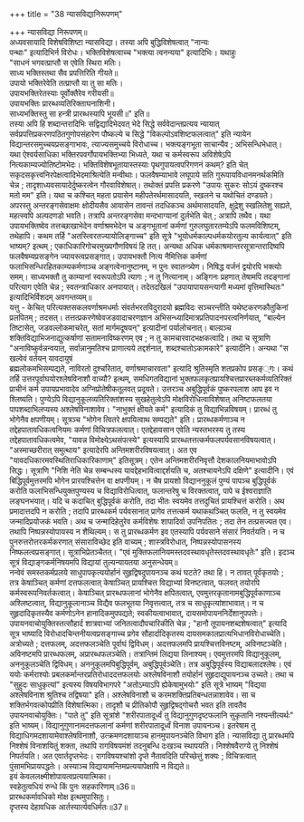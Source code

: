 +++
title = "38 न्यासविद्यानिरूपणम्"

+++
न्यासविद्या निरूपणम्॥  
अध्यवसायादि विशेषविशिष्टा न्यासविद्या। तस्या अपि बुद्धिविशेषत्वात् "नान्यः  
पन्थाः" इत्यादिभिर्न विरोधः। भक्तिविशेषत्वाच्च "भक्त्या त्वनन्यया" इत्यादिभिः। यथाहुः  
"साधनं भगवत्प्राप्तौ स एवेति स्थिरा मतिः।  
साध्य भक्तिस्तथा सैव प्रपत्तिरिति गीयते॥  
उपायो भक्तिरेवेति तत्प्राप्तौ या तु सा मतिः।  
उपायभक्तिरेतस्याः पूर्वोक्तैरेव गरीयसी॥  
उपायभक्तिः प्रारब्धव्यतिरिक्ताघनाशिनी।  
साध्यभक्तिस्तु सा हन्त्री प्रारब्धस्यापि भूयसी॥" इति॥  
तस्या अपि हि शब्दान्तरादिभिः सद्विद्यादिभेदवत् भेदे सिद्धे सर्ववेदान्तप्रत्यय न्यायात् सर्वप्रपत्तिप्रकरणपठितगुणोपसंहारेण पौष्कल्ये च सिद्धे "विकल्पोऽवशिष्टफलत्वात्" इति न्यायेन विद्यान्तरसमुच्चयप्रसङ्गाभावः, त्याज्यसमुच्चये विरोधाच्च। भक्त्यङ्गभूता साचान्यैव ; अभिसन्धिभेधात्। यथा ऐश्वर्यसाधिका भक्तिरपवर्गोपायभक्तिभ्या भिध्यते, यथा च कर्मस्वरूप अविशेषेऽपि नित्यकाम्यज्योतिष्टोमभेदः। भक्तिविशेषभूतायास्तस्याः पृथगुपायत्वपरिगणनं कथम्? इति चेत् सकृदसकृत्त्वनिरपेक्षत्वादिभेदमाश्रित्येति मन्वीथाः। फलवैषम्याभावे लघूपाये सति गुरूपायविधानमनर्थकमिति चेन्न ; तादृशाध्यवसायादेर्दुष्करत्वेन गौरवाविशेषात्। तथोक्तं प्रपत्ति प्रकरणे "उपायः सुकरः सोऽयं दुष्करश्च मतो मम" इति। यथा च कश्चित् महता प्रयासेन महीपतेरर्थमासादयति, स्खलने च यथोचितं दण्डयते। अपरस्तु अन्तरङ्गसेवाक्षमः क्षोदीयसैव आयासेन तावन्तं तदधिकञ्च अर्थमासादयति, क्षुद्रेशु स्खलितेशु सह्यते, महत्स्वपि अल्पदणडो भवति। तत्रापि अन्तरङ्गसेवा मन्दभाग्यानां दुर्लभेति चेत् ; अत्रापि तथैव। यथा उपायभक्तिष्वेव तत्तच्छाखाभेदेन वर्णाश्रमभेदेन च अङ्गभूतानां कर्मणां गुरुलघुतारतम्येऽपि फलमविशिष्टम्, तथेहापि। कथम तर्हि "अतस्त्विरतज्यायोलिङ्गाच्च" इति सूत्रे "भूयोधर्मकाल्पधर्मकयोरतुल्य कार्यत्वात्" इति भाष्यम्? इत्थम् ; एकाधिकारिगोचरमुख्यगौणविषयं हि तत्। अन्यथा अधिक धर्मकाश्रमान्तरसूत्रान्तरादिष्वपि फलवैषम्यप्रसङ्गेन ज्यायस्त्वप्रसङ्गात्। उपायभक्तौ नित्य नैमित्तिक कर्मणां फलाभिसन्धिरहितकाम्यकर्मणाञ्च अङ्गत्वेनानुष्टानम्, न पुनः स्वातन्त्र्येण। निषिद्ध वर्जनं द्वयोरपि भक्त्योः समम्। साध्यभक्तौ तु काम्यानां स्वरूपतोऽपि त्यागः ; न तु नित्यानाम्। अङ्गिनः प्रहणात् तेषामपि तदङ्गानां परित्याग एवेति चेन्न ; स्वतन्त्राधिकार अनपायात्। तदेतदखिलं "उपायापायसन्त्यागी मध्यमां वृत्तिमास्थितः" इत्यादिभिर्विशदम् अवगन्तव्यम्॥  
यत्तु - केचित् परित्यक्तसकलवर्णाश्रमधर्माः संवर्तभरतविदुरादयो ब्रह्मविदः सञ्चरन्तीति यथेष्टकरणकौतुकिनां प्रलपितम् ; तदसत्। तत्तत्प्रकरणेष्वेवजडवादाचरणज्ञान अभिसन्ध्यादिमात्रप्रतिपादनपरत्वनिर्णयात्, "बाल्येन तिष्टासेत्, जडवल्लोकमाचरेत्, सतां मार्गमदूषयन्" इत्यादीनां पर्यालोचनात्। बाल्य़ञ्च शक्तिविद्याभिजनाद्युत्कर्षाणां सतामनाविष्करणम् एव ; न तु कामचारवादभक्षकत्वादि। तथा च सूत्राणि "अनाविष्कुर्वन्नन्वयात्, सर्वान्नानुमतिश्च प्राणात्यये तद्दर्शनात्, शब्दश्चातोऽकामकारे" इत्यादीनि। अन्यथा "स खल्वेवं वर्तयन् यावदायुषं  
ब्रह्मलोकमभिसम्पद्यते, नाविरतो दुश्चरितात्, वर्णाश्रमाचारवता" इत्यादि श्रुतिस्मृति शतप्रकोप प्रसङ््गः। कथं तर्हि उत्तरपूर्वाघयोरश्लेषविनाशौ वाच्यौ? इत्थम्, समधिगतविद्यानां भुक्तफलकृतप्रायश्चित्तप्रारब्लकर्मव्यतिरिक्तं प्राचीनं कर्म उपायप्रभावादेव अग्निप्रोतेषीकतूलवत् प्रदूयते। उत्तरञ्च अबुद्धिपूर्वकं पुष्करपलाश आप इव न श्लिष्यति। पुण्येऽपि विद्यानुकूलव्यतिरिक्तांशस्य सुखहेतुत्वेऽपि मोक्षविरोधित्वाविशेषात् अनिष्टफलतया पापशब्दाभिलप्यस्य अश्लेषविनाशावेव। "नाभुक्तं क्षीयते कर्म" इत्यादिकं तु विद्याभिन्नविषयम्। प्रारब्धं तु भोगेनैव क्षपणीयम्। सूत्रञ्च "भोगेन त्वितरे क्षपयित्वाथ सम्पद्यते" इति। प्रारब्धकर्मणाञ्च न तद्देहपातावधिकत्वनियमः कर्मणां विचित्रफलत्वात्। एतद्देहावसान एवेति न्यस्तभरस्य तु तस्य तद्देहपातावधिकत्वमेव, "यावन्न विमोक्ष्येऽथसंपत्स्ये" इत्यस्यापि प्रारब्धतत्तत्कर्मफलपर्यवसानविषयत्वात्। "अस्माच्छरीरात् समुत्थाय" इत्यादेरपि अन्तिमशरीरविषयत्वात्। अत एव "यावदधिकारमवस्थितिराधिकारिकाणाम्" इतिसूत्रम्। एतेन अन्तिमशरीरनिवृत्तौ देशकालनियमाभावोऽपि सिद्धः। सूत्राणि "निशि नेति चेन्न सम्बन्धस्य यावद्देहभावित्वाद्दर्शयति च, अतश्चायनेऽपि दक्षिणे" इत्यादीनि। एवं बिद्धिपूर्वमुत्तरमपि भोगेन प्रारयश्चित्तेन वा क्षपणीयम्। न चैष प्रायशो विद्याननुकूलं पुण्यं पापञ्च बुद्धिपूर्वकं करोति फलाभिसन्धियुक्तपुण्यस्य च विद्याविरोधित्वात्, फलान्तरेषु च विरक्तत्वात्, पापे च ईश्वराज्ञाति लङ्घनभयात्। यदि च कदाचित् बुद्धिपूर्वकं करोति, तदा भीतः स्वयमेव तत्तदुचितं प्रायश्चित्तं करोति। अथ प्रमादात्तदपि न करोति ; तदापि प्रारब्धकर्म पर्यवसानात् प्रागेव तत्तत्कर्म यथाकथ़ञ्चित् फलति, न तु स्वयमेव जन्मादिप्रयोजकं भवति। अथ च जन्मादिहेतुरेव कर्मविशेषः शापादिर्वा उपनिपतितः ; तदा तेन तत्प्रसज्यत एव। तथापि निष्पन्नस्योपायस्य न शैथिल्यम्। स तु प्रारब्धकर्मण इव एतस्यापि पर्यवसाने संसारं निवर्तयति। न च पुनरुत्तरोत्तरकर्मकरणात् संसाराविच्छेद इति वाच्यम् ; शास्त्रविरोधात्, निष्पन्नस्योपासनस्य निष्फलत्वप्रसङ्गात्। सूत्राभिप्रेतञ्चैतत्। "एवं मुक्तिफलानियमस्तदवस्थावधृतेस्तदवस्थावधृतेः" इति। इदञ्च सूत्रं विद्याङ्गकर्मनिषयमपि विद्यायां तुल्यन्यायतया अनुसन्धेयम्॥  
नन्वेवं समस्तकर्मप्रलये साधुपापकृत्ययोर्हानं सुहृद्विषदुपायनञ्च कथं घटते? तथा हि। न तावत् पूर्वकृतयोः ; तत्र केषाञ्चित् कर्मणां दत्तफलत्वात् केषाञ्चित् प्रायश्चित्त विद्याभ्यां विनष्टत्वात्, फलवत् तयोरपि कर्मस्वरूपनिवर्तकत्वात्। केषाञ्चित् प्रारब्धफलानां भोगेनैव क्षपितत्वात्, एवमुत्तरकृतानामबुद्धिपूर्वकाणाञ्च अश्लिष्टत्वात्, विद्यानुकूलानाञ्च विद्यैव फलभूतया निवृत्तत्वात्, तत्र च साधुकृत्यांशाभावात्। न च सुहृदादिकृतस्यैव कर्मणोऽनेन हानादिकमुपपद्यते; स्वकीयत्वाभावात्, दायसमोपायननिर्देशानुपपत्तेः। उपायनवाचोयुक्तिस्तत्सौहार्द शात्रवाभ्यां जनितत्वादौपचारिकीति चेन्न ; "हानौ तूपायनशब्दशेषत्वात्" इत्यादि सूत्र भाष्यादि विरोधादचिन्तनीयत्वप्रसङ्गाच्च प्रगेव सौहार्दादिकृतस्य दायसमकालप्रात्यभिधानविरोधाच्चेति। अत्रोच्यते ; दत्तफलम्, अदत्तफलञ्चेति पूर्वाघं द्विविधम्। अदत्तफलमपि प्रायश्चित्तविनष्टम्, अविनष्टञ्चेति। अविनष्टमपि प्रारब्धफलम्, अप्रारब्धफलञ्चेति। तत्रान्तिमं लिद्यया लिनाश्यम्। एवमुत्तरमपि विद्यानुकूलम्, अननुकूलञ्चेति द्विविधम्। अननुकूलमपिबुद्धिपूर्वम्, अबुद्धिपूर्वञ्चेति। तत्र अबुद्धिपूर्वस्य विद्याबलादश्लेषः। एवं ययोः कर्मराश्योः प्रबलकर्मान्तरप्रतिरोधाददत्तफलयोः अश्लेषविनाशौ तयोर्हानं सुहृदाद्युपायनञ्च उच्यते। तथा च "सुहुदः साधुकृत्यां" इत्यस्य विषयविभागपरे "अतोऽम्याऽपि ह्येकेषामुभयोः" इति सूत्रे भाष्यम् "विद्यया अश्लेषविनाश श्रुतिश्च तद्विषया" इति। अश्लेषविनाशौ च करमशक्तिप्रतिबन्धतन्नाशावेव। सा च शक्तिर्भगवत्कोपप्रीति विशेषात्मिका। तादृशौ च प्रीतिकोपौ सुहृद्विषद्गोचरौ भवत इति तावतैव उपायनवाचोयुक्तिः। "पाते तु" इति सूत्रांशे "शरीरपातादूर्ध्वं तु विद्यानुगुणदृष्टफलानि सुकृतानि नश्यन्तीत्यर्थः" इति भाष्यम्। विद्यानुगुणानामदत्तफलानां कर्मणां शरीरपातादूर्ध्वं विनाश उपायनञ्च। इतरेषाम तु विद्याधिगमदशायामेवाश्लेषविनाशौ, उत्क्रमणदशायाञ्च हानमुपायनञ्चेति विभाग इति। न्यासविद्या तु प्रारब्धमपि निश्शेषं विनाशयितुं शक्ता, तथापि रागविषयमंशं तदनुबन्धि दःखञ्च स्थापयति। निश्शेषवैराग्ये तु निश्शेषं निपर्तयति। अत एवार्तदृप्तभेदः। रागविषयश्चांशो दृप्ते नैतावदिति परिच्छेत्तुं शक्यः ; विचित्रत्वात् पुंसामभिप्रायपद्धतेः। अस्याञ्च विद्यायामन्तिमप्रत्ययापेक्षापि न विद्यते॥  
इयं केवललक्ष्मीशोपायत्वप्रत्ययात्मिका।  
स्वहेतुत्वधियं रुन्धे किं पुनः सहकारिणाम्॥36॥  
प्रारब्धकर्मावधिको मोक्ष इत्थमुपासितुः।  
दृप्तस्य देहावधिक आर्तस्यार्त्यवधिर्मतः॥37॥